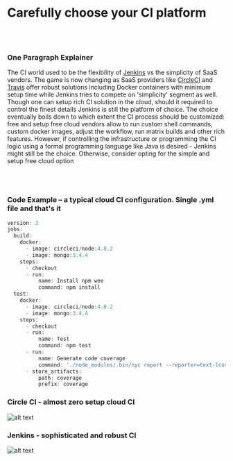 # Carefully choose your CI platform

<br/><br/>

### One Paragraph Explainer

The CI world used to be the flexibility of [Jenkins](https://jenkins.io/) vs the simplicity of SaaS vendors. The game is now changing as SaaS providers like [CircleCI](https://circleci.com/) and [Travis](https://travis-ci.org/) offer robust solutions including Docker containers with minimum setup time while Jenkins tries to compete on 'simplicity' segment as well. Though one can setup rich CI solution in the cloud, should it required to control the finest details Jenkins is still the platform of choice. The choice eventually boils down to which extent the CI process should be customized: free and setup free cloud vendors allow to run custom shell commands, custom docker images, adjust the workflow, run matrix builds and other rich features. However, if controlling the infrastructure or programming the CI logic using a formal programming language like Java is desired - Jenkins might still be the choice. Otherwise, consider opting for the simple and setup free cloud option

<br/><br/>

### Code Example – a typical cloud CI configuration. Single .yml file and that's it

```javascript
version: 2
jobs:
  build:
    docker:
      - image: circleci/node:4.8.2
      - image: mongo:3.4.4
    steps:
      - checkout
      - run:
          name: Install npm wee
          command: npm install
  test:
    docker:
      - image: circleci/node:4.8.2
      - image: mongo:3.4.4
    steps:
      - checkout
      - run:
          name: Test
          command: npm test
      - run:
          name: Generate code coverage
          command: './node_modules/.bin/nyc report --reporter=text-lcov'      
      - store_artifacts:
          path: coverage
          prefix: coverage

```

### Circle CI - almost zero setup cloud CI

![alt text](https://github.com/i0natan/nodebestpractices/blob/master/assets/images/circleci.png "API error handling")

### Jenkins - sophisticated and robust CI 

![alt text](https://github.com/i0natan/nodebestpractices/blob/master/assets/images/jenkins_dashboard.png "API error handling")

<br/><br/>

